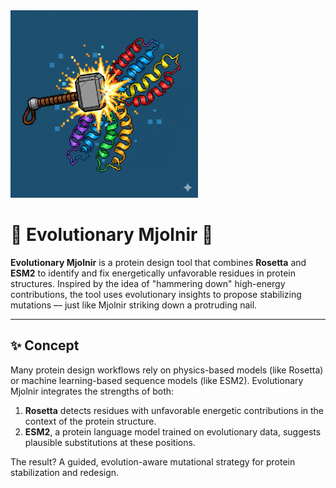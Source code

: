 <img src="EvoMjolnir.png" alt="diagrama" width="300"/>

# 🧬 Evolutionary Mjolnir 🔨

**Evolutionary Mjolnir** is a protein design tool that combines **Rosetta** and **ESM2** to identify and fix energetically unfavorable residues in protein structures. Inspired by the idea of "hammering down" high-energy contributions, the tool uses evolutionary insights to propose stabilizing mutations — just like Mjolnir striking down a protruding nail.

---

## ✨ Concept

Many protein design workflows rely on physics-based models (like Rosetta) or machine learning-based sequence models (like ESM2). Evolutionary Mjolnir integrates the strengths of both:

1. **Rosetta** detects residues with unfavorable energetic contributions in the context of the protein structure.
2. **ESM2**, a protein language model trained on evolutionary data, suggests plausible substitutions at these positions.

The result? A guided, evolution-aware mutational strategy for protein stabilization and redesign.

